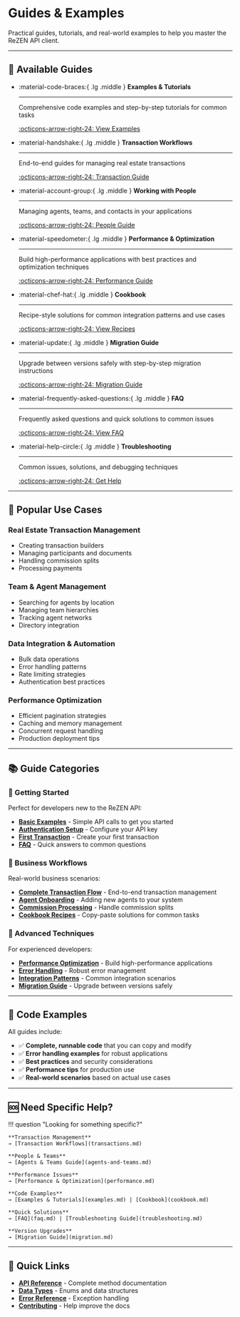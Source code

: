 # Guides & Examples

Practical guides, tutorials, and real-world examples to help you master the ReZEN API client.

---

## 🎯 Available Guides

<div class="grid cards" markdown>

-   :material-code-braces:{ .lg .middle } **Examples & Tutorials**

    ---

    Comprehensive code examples and step-by-step tutorials for common tasks

    [:octicons-arrow-right-24: View Examples](examples.md)

-   :material-handshake:{ .lg .middle } **Transaction Workflows**

    ---

    End-to-end guides for managing real estate transactions

    [:octicons-arrow-right-24: Transaction Guide](transactions.md)

-   :material-account-group:{ .lg .middle } **Working with People**

    ---

    Managing agents, teams, and contacts in your applications

    [:octicons-arrow-right-24: People Guide](agents-and-teams.md)

-   :material-speedometer:{ .lg .middle } **Performance & Optimization**

    ---

    Build high-performance applications with best practices and optimization techniques

    [:octicons-arrow-right-24: Performance Guide](performance.md)

-   :material-chef-hat:{ .lg .middle } **Cookbook**

    ---

    Recipe-style solutions for common integration patterns and use cases

    [:octicons-arrow-right-24: View Recipes](cookbook.md)

-   :material-update:{ .lg .middle } **Migration Guide**

    ---

    Upgrade between versions safely with step-by-step migration instructions

    [:octicons-arrow-right-24: Migration Guide](migration.md)

-   :material-frequently-asked-questions:{ .lg .middle } **FAQ**

    ---

    Frequently asked questions and quick solutions to common issues

    [:octicons-arrow-right-24: View FAQ](faq.md)

-   :material-help-circle:{ .lg .middle } **Troubleshooting**

    ---

    Common issues, solutions, and debugging techniques

    [:octicons-arrow-right-24: Get Help](troubleshooting.md)

</div>

---

## 🚀 Popular Use Cases

### **Real Estate Transaction Management**
- Creating transaction builders
- Managing participants and documents
- Handling commission splits
- Processing payments

### **Team & Agent Management**
- Searching for agents by location
- Managing team hierarchies
- Tracking agent networks
- Directory integration

### **Data Integration & Automation**
- Bulk data operations
- Error handling patterns
- Rate limiting strategies
- Authentication best practices

### **Performance Optimization**
- Efficient pagination strategies
- Caching and memory management
- Concurrent request handling
- Production deployment tips

---

## 📚 Guide Categories

### **🏁 Getting Started**
Perfect for developers new to the ReZEN API:

- **[Basic Examples](examples.md#basic-examples)** - Simple API calls to get you started
- **[Authentication Setup](../getting-started/authentication.md)** - Configure your API key
- **[First Transaction](examples.md#first-transaction)** - Create your first transaction
- **[FAQ](faq.md)** - Quick answers to common questions

### **💼 Business Workflows**
Real-world business scenarios:

- **[Complete Transaction Flow](transactions.md)** - End-to-end transaction management
- **[Agent Onboarding](agents-and-teams.md)** - Adding new agents to your system
- **[Commission Processing](transactions.md#commission-management)** - Handle commission splits
- **[Cookbook Recipes](cookbook.md)** - Copy-paste solutions for common tasks

### **🔧 Advanced Techniques**
For experienced developers:

- **[Performance Optimization](performance.md)** - Build high-performance applications
- **[Error Handling](troubleshooting.md#error-handling)** - Robust error management
- **[Integration Patterns](cookbook.md#integration-recipes)** - Common integration scenarios
- **[Migration Guide](migration.md)** - Upgrade between versions safely

---

## 🎨 Code Examples

All guides include:

- ✅ **Complete, runnable code** that you can copy and modify
- ✅ **Error handling examples** for robust applications
- ✅ **Best practices** and security considerations
- ✅ **Performance tips** for production use
- ✅ **Real-world scenarios** based on actual use cases

---

## 🆘 Need Specific Help?

!!! question "Looking for something specific?"

    **Transaction Management**
    → [Transaction Workflows](transactions.md)

    **People & Teams**
    → [Agents & Teams Guide](agents-and-teams.md)

    **Performance Issues**
    → [Performance & Optimization](performance.md)

    **Code Examples**
    → [Examples & Tutorials](examples.md) | [Cookbook](cookbook.md)

    **Quick Solutions**
    → [FAQ](faq.md) | [Troubleshooting Guide](troubleshooting.md)

    **Version Upgrades**
    → [Migration Guide](migration.md)

---

## 🔗 Quick Links

- **[API Reference](../api/index.md)** - Complete method documentation
- **[Data Types](../reference/data-types.md)** - Enums and data structures
- **[Error Reference](../reference/exceptions.md)** - Exception handling
- **[Contributing](../development/contributing.md)** - Help improve the docs
